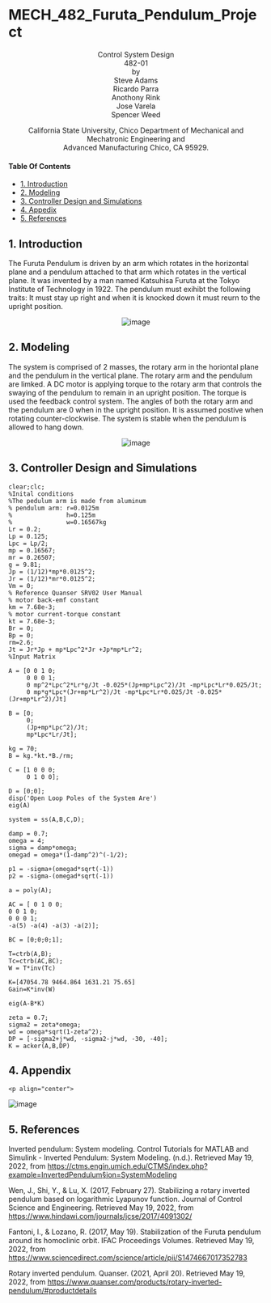 
# MECH_482_Furuta_Pendulum_Project
<p align="center">
    Control System Design<br/>
    482-01<br/>
    by<br/>
    Steve Adams<br/>
    Ricardo Parra<br/>
    Anothony Rink<br/>
    Jose Varela<br/>
    Spencer Weed
</p>
<p align="center">    
    
    
</p>
<p align="center">   
    California State University, Chico Department of Mechanical and Mechatronic Engineering and<br/>
    Advanced Manufacturing Chico, CA 95929.
</p>

#### Table Of Contents
- [1. Introduction](#1-introduction)
- [2. Modeling](#2-modeling)
- [3. Controller Design and Simulations](#3-controller-design-and-simulations)
- [4. Appedix](#4-Appendix)
- [5. References](#4-references)

## 1. Introduction
The Furuta Pendulum is driven by an arm which rotates in the horizontal plane and a pendulum attached to that arm which rotates in the vertical plane. 
It was invented by a man named Katsuhisa Furuta at the Tokyo Institute of Technology in 1922. The pendulum must exihibt the following traits:
It must stay up right and when it is knocked down it must reurn to the upright position.
    <p align="center">
    ![image](https://user-images.githubusercontent.com/105890564/169443204-9e3a9f59-0557-42bb-a754-14f128b2bf52.png)
</p>
  
## 2. Modeling
The system is comprised of 2 masses, the rotary arm in the horiontal plane and the pendulum in the vertical plane. The rotary arm and the pendulum are limked. A DC motor is applying torque to the rotary arm that controls the swaying of the pendulum to remain in an upright position. The torque is used the feedback control system. The angles of both the rotary arm and the pendulum are 0 when in the upright position. It is assumed postive when rotating counter-clockwise. The system is stable when the pendulum is allowed to hang down.
      <p align="center"> 
    ![image](https://user-images.githubusercontent.com/105890564/169442750-d0dda77b-68c5-478a-b063-23c1a2b1a7ad.png)
  </p>


## 3. Controller Design and Simulations
```
clear;clc;
%Inital conditions 
%The pedulum arm is made from aluminum
% pendulum arm: r=0.0125m
%               h=0.125m
%               w=0.16567kg
Lr = 0.2;
Lp = 0.125;
Lpc = Lp/2;
mp = 0.16567;
mr = 0.26507; 
g = 9.81;
Jp = (1/12)*mp*0.0125^2; 
Jr = (1/12)*mr*0.0125^2;
Vm = 0;
% Reference Quanser SRV02 User Manual
% motor back-emf constant
km = 7.68e-3;
% motor current-torque constant
kt = 7.68e-3;
Br = 0;
Bp = 0;
rm=2.6;
Jt = Jr*Jp + mp*Lpc^2*Jr +Jp*mp*Lr^2;
%Input Matrix

A = [0 0 1 0;
     0 0 0 1;
     0 mp^2*Lpc^2*Lr*g/Jt -0.025*(Jp+mp*Lpc^2)/Jt -mp*Lpc*Lr*0.025/Jt;
     0 mp*g*Lpc*(Jr+mp*Lr^2)/Jt -mp*Lpc*Lr*0.025/Jt -0.025*(Jr+mp*Lr^2)/Jt]

B = [0;
     0;
     (Jp+mp*Lpc^2)/Jt;
     mp*Lpc*Lr/Jt];

kg = 70;
B = kg.*kt.*B./rm;

C = [1 0 0 0;
     0 1 0 0];

D = [0;0];
disp('Open Loop Poles of the System Are')
eig(A)

system = ss(A,B,C,D);

damp = 0.7;
omega = 4;
sigma = damp*omega; 
omegad = omega*(1-damp^2)^(-1/2);

p1 = -sigma+(omegad*sqrt(-1))
p2 = -sigma-(omegad*sqrt(-1))

a = poly(A);

AC = [ 0 1 0 0;
0 0 1 0;
0 0 0 1;
-a(5) -a(4) -a(3) -a(2)];

BC = [0;0;0;1];

T=ctrb(A,B);
Tc=ctrb(AC,BC);
W = T*inv(Tc)

K=[47054.78 9464.864 1631.21 75.65]
Gain=K*inv(W)

eig(A-B*K)

zeta = 0.7;
sigma2 = zeta*omega;
wd = omega*sqrt(1-zeta^2);
DP = [-sigma2+j*wd, -sigma2-j*wd, -30, -40];
K = acker(A,B,DP)
```
## 4. Appendix
    <p align="center">
![image](https://user-images.githubusercontent.com/105890564/169443897-bc5f6916-9497-4552-bbfb-b1377f009e66.png)
 </p>

## 5. References
Inverted pendulum: System modeling. Control Tutorials for MATLAB and Simulink - Inverted Pendulum: System Modeling. (n.d.). Retrieved May 19, 2022, from https://ctms.engin.umich.edu/CTMS/index.php?example=InvertedPendulum§ion=SystemModeling 

Wen, J., Shi, Y., &amp; Lu, X. (2017, February 27). Stabilizing a rotary inverted pendulum based on logarithmic Lyapunov function. Journal of Control Science and Engineering. Retrieved May 19, 2022, from https://www.hindawi.com/journals/jcse/2017/4091302/ 
    
Fantoni, I., &amp; Lozano, R. (2017, May 19). Stabilization of the Furuta pendulum around its homoclinic orbit. IFAC Proceedings Volumes. Retrieved May 19, 2022, from https://www.sciencedirect.com/science/article/pii/S1474667017352783 

Rotary inverted pendulum. Quanser. (2021, April 20). Retrieved May 19, 2022, from https://www.quanser.com/products/rotary-inverted-pendulum/#productdetails 
    
    
